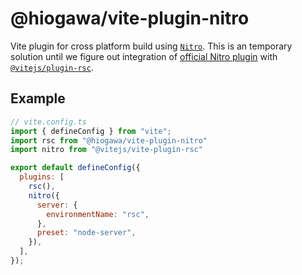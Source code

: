 # @hiogawa/vite-plugin-nitro

Vite plugin for cross platform build using [`Nitro`](https://nitro.build/). This is an temporary solution until we figure out integration of [official Nitro plugin](https://github.com/nitrojs/nitro/issues/3461) with [`@vitejs/plugin-rsc`](https://github.com/vitejs/vite-plugin-react/tree/main/packages/plugin-rsc).

## Example

```js
// vite.config.ts
import { defineConfig } from "vite";
import rsc from "@hiogawa/vite-plugin-nitro"
import nitro from "@vitejs/vite-plugin-rsc"

export default defineConfig({
  plugins: [
    rsc(),
    nitro({
      server: {
        environmentName: "rsc",
      },
      preset: "node-server",
    }),
  ],
});
```
